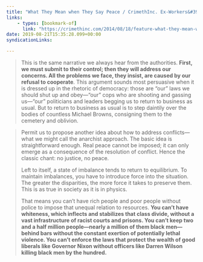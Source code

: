 ```yaml
---
title: "What They Mean when They Say Peace / CrimethInc. Ex-Workers&#39; Collective"
links:
    - types: [bookmark-of]
      link: "https://crimethinc.com/2014/08/18/feature-what-they-mean-when-they-say-peace"
date: 2019-08-21T15:35:28.099+00:00
syndicationLinks:

---
```


> This is the same narrative we always hear from the authorities. **First, we must submit to their control; then they will address our concerns. All the problems we face, they insist, are caused by our refusal to cooperate**. This argument sounds most persuasive when it is dressed up in the rhetoric of democracy: those are “our” laws we should shut up and obey—“our” cops who are shooting and gassing us—“our” politicians and leaders begging us to return to business as usual. But to return to business as usual is to step daintily over the bodies of countless Michael Browns, consigning them to the cemetery and oblivion.

> Permit us to propose another idea about how to address conflicts—what we might call the anarchist approach. The basic idea is straightforward enough. Real peace cannot be imposed; it can only emerge as a consequence of the resolution of conflict. Hence the classic chant: no justice, no peace.
>
> Left to itself, a state of imbalance tends to return to equilibrium. To maintain imbalances, you have to introduce force into the situation. The greater the disparities, the more force it takes to preserve them. This is as true in society as it is in physics.
>
> That means you can’t have rich people and poor people without police to impose that unequal relation to resources. **You can’t have whiteness, which inflects and stabilizes that class divide, without a vast infrastructure of racist courts and prisons. You can’t keep two and a half million people—nearly a million of them black men—behind bars without the constant exertion of potentially lethal violence. You can’t enforce the laws that protect the wealth of good liberals like Governor Nixon without officers like Darren Wilson killing black men by the hundred.**